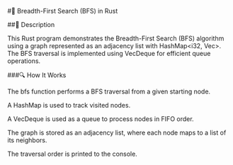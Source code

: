 #📌 Breadth-First Search (BFS) in Rust

##🚀 Description

This Rust program demonstrates the Breadth-First Search (BFS) algorithm using a graph represented as an adjacency list with HashMap<i32, Vec<i32>>. The BFS traversal is implemented using VecDeque for efficient queue operations.

###🔍 How It Works

The bfs function performs a BFS traversal from a given starting node.

A HashMap is used to track visited nodes.

A VecDeque is used as a queue to process nodes in FIFO order.

The graph is stored as an adjacency list, where each node maps to a list of its neighbors.

The traversal order is printed to the console.
